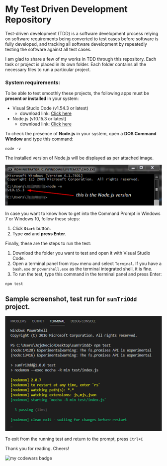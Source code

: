# My Test Driven Development Repository

Test-driven development (TDD) is a software development process relying on software requirements being converted to test cases before software is fully developed, and tracking all software development by repeatedly testing the software against all test cases.

I am glad to share a few of my works in TDD through this repository. Each task or project is placed in its own folder.  Each folder contains all the necessary files to run a particular project.

### **System requirements:**
To be able to test smoothly these projects, the following apps must be **present or installed** in your system:
* Visual Studio Code (v1.54.3 or latest)
    * download link: [Click here](https://code.visualstudio.com/download)
* Node.js (v10.15.3 or latest)
    * download link: [Click here](https://nodejs.org/en/download/)

To check the presence of **Node.js** in your system, open a **DOS Command Window** and type this command:
```
node -v
```
The installed version of Node.js will be displayed as per attached image.

![sample DOS command window](assets/images/nodejs-version.png "Sample DOS command window.")

In case you want to know how to get into the Command Prompt in Windows 7 or Windows 10, follow these steps:
1. Click **`Start`** button.
2. Type **`cmd`** and **press Enter**.

Finally, these are the steps to run the test:
1. Download the folder you want to test and open it with Visual Studio Code.
2. Open a terminal panel from `View` menu and select `Terminal`. If you have a `bash.exe` or `powershell.exe` as the terminal integrated shell, it is fine.
3. To run the test, type this command in the terminal panel and press Enter: 
```
npm test
```

## Sample screenshot, test run for `sumTriOdd` project.

![running sumTriOdd](assets/images/sumTriOdd.png "Running sumTriOdd project test.")

To exit from the running test and return to the prompt, press `Ctrl+C` 

Thank you for reading. Cheers!

![my codewars badge](https://www.codewars.com/users/Jojo7necio/badges/micro)
